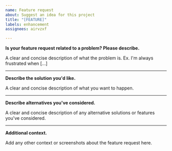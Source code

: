 ```yaml
---
name: Feature request
about: Suggest an idea for this project
title: "[FEATURE]"
labels: enhancement
assignees: airvzxf

---
```


**Is your feature request related to a problem? Please describe.**

A clear and concise description of what the problem is. Ex. I'm always
frustrated when [...]

---

**Describe the solution you'd like.**

A clear and concise description of what you want to happen.

---

**Describe alternatives you've considered.**

A clear and concise description of any alternative solutions or features you've
considered.

---

**Additional context.**

Add any other context or screenshots about the feature request here.
